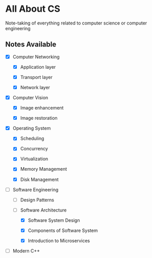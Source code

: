 # All About CS
Note-taking of everything related to computer science or computer engineering

## Notes Available

- [X] Computer Networking 

  - [x] Application layer

  - [x] Transport layer

  - [x] Network layer

- [x] Computer Vision

  - [x] Image enhancement

  - [x] Image restoration

- [X] Operating System

  - [x] Scheduling

  - [x] Concurrency

  - [x] Virtualization

  - [x] Memory Management

  - [x] Disk Management
  
- [ ] Software Engineering

  - [ ] Design Patterns 
 
  - [ ] Software Architecture
  
    - [X] Software System Design
    
    - [X] Components of Software System
  
    - [X] Introduction to Microservices
    
- [ ] Modern C++ 
